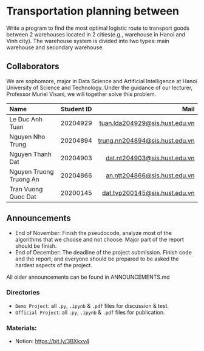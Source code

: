 # Transportation planning between
Write a program to find the most optimal logistic route to transport goods between 2 warehouses located in 2 cities(e.g., warehouse in Hanoi and Vinh city). The warehouse system is divided into two types: main warehouse and secondary warehouse.
## Collaborators 
We are sophomore, major in Data Science and Artificial Intelligence at Hanoi University of Science and Technology. Under the guidance of our lecturer, Professor Muriel Visani, we will together solve this problem.

| Name                     | Student ID  | Mail                              |
| :---                     |    :----:   |          ---:                     |
| Le Duc Anh Tuan          | 20204929    | tuan.lda204929@sis.hust.edu.vn    |
| Nguyen Nho Trung         | 20204894    | trung.nn204894@sis.hust.edu.vn    |
| Nguyen Thanh Dat         | 20204903    | dat.nt204903@sis.hust.edu.vn      |
| Nguyen Truong Truong An  | 20204866    | an.ntt204866@sis.hust.edu.vn      |
| Tran Vuong Quoc Dat      | 20200145    | dat.tvp200145@sis.hust.edu.vn     |

## Announcements
- End of November: Finish the pseudocode, analyze most of the algorithms that we choose and not choose. Major part of the report should be finish.
- End of December: The deadline of the project submission. Finish code and the report, and everyone should be prepared to be asked the hardest aspects of the project.

All older announcements can be found in ANNOUNCEMENTS.md

### Directories

- `Demo Project`: all `.py`, `.ipynb` & `.pdf` files for discussion & test.
- `Official Project`: all `.py`, `.ipynb` & `.pdf` files for publication.

### Materials:
* Notion: https://bit.ly/3BXkxv4
